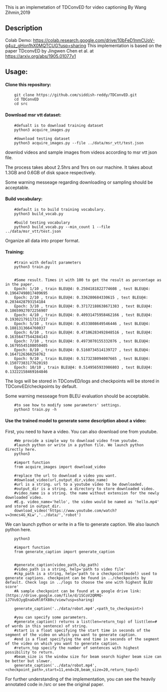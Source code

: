 This is an implemetation of TDConvED for video captioning By Wang Zihmin,2019

## Description
Colab Demo: https://colab.research.google.com/drive/10bFeD1nmCUoV-g4uz_gHon1hX0MQTCUG?usp=sharing
This implementation is based on the paper TDconvED by Jingwen Chen et al. at https://arxiv.org/abs/1905.01077v1


## Usage:
#### Clone this repository:
        git clone https://github.com/siddish-reddy/TDConvED.git
        cd TDConvED
        cd src

#### Download msr vtt dataset:

        #defualt is to download training dataset
        python3 acquire_images.py
        
        #download testing dataset
        python3 acquire_images.py --file ../data/msr_vtt/test.json
downlod videos and sample images from videos according to msr vtt json file.

The process takes about 2.5hrs and 1hrs on our machine. It takes about 1.3GB and 0.6GB of disk space respectively.

Some warning messeage regarding downloading or sampling should be acceptable.

#### Build vocabulary:

        #default is to build training vocabulary.
        python3 build_vocab.py
        
        #build testing vocabulary
        python3 build_vocab.py --min_count 1 --file ../data/msr_vtt/test.json
Organize all data into proper format.

#### Training:
        #train with default parameters
        python3 train.py
        
        
        #Some result. Times it with 100 to get the result as percentage as in the paper.
        Epoch: 1/10 , train BLEU@4: 0.2504181822774608 , test BLEU@4: 0.19647498017409695
        Epoch: 2/10 , train BLEU@4: 0.336280684330615 , test BLEU@4: 0.2034428793154184
        Epoch: 3/10 , train BLEU@4: 0.37172188638671383 , test BLEU@4: 0.18659927072256907
        Epoch: 4/10 , train BLEU@4: 0.40931475958462166 , test BLEU@4: 0.19302179117317217
        Epoch: 5/10 , train BLEU@4: 0.4533808649546446 , test BLEU@4: 0.1881313664760037
        Epoch: 6/10 , train BLEU@4: 0.47106283492848516 , test BLEU@4: 0.16356477544284143
        Epoch: 7/10 , train BLEU@4: 0.4973070155332076 , test BLEU@4: 0.16795545108050405
        Epoch: 8/10 , train BLEU@4: 0.5160734514139727 , test BLEU@4: 0.1647126360258762
        Epoch: 9/10 , train BLEU@4: 0.5173238094007665 , test BLEU@4: 0.15077383177620193
        Epoch: 10/10 , train BLEU@4: 0.5149565933986803 , test BLEU@4: 0.13222158469164846

The logs will be stored in TDConvED/logs and checkpoints will be stored in TDConvED/checkpoints by default. 

Some warning messeage from BLEU evaluation should be acceptable.

        #to see how to modify some parameters' settings.
        python3 train.py -h



#### Use the trained model to generate some description about a video:
First, you need to have a video. You can also download one from youtube.

        #We provide a simple way to download video from youtube.
        #launch python or write in a python file. We launch python directly here.
        python3
        
        #import function
        from acquire_images import download_video
        
        #replace the url to download a video you want.
        #download_video(url,output_dir,video_name)
        #url is a string. url to a youtube video to be downloaded.
        #output_dir is a string. a directory to store downloaded video.
        #video_name is a string. the name without extension for the newly downloaded video.
        #E.g. video_name='hello', the video would be named as 'hello.mp4' and stored in output_dir.
        download_video('https://www.youtube.com/watch?v=3nmcs4G_KLw','../data/','robot')
        
We can launch python or write in a file to generate caption. We also launch python here.

        python3
        
        #import function
        from generate_caption import generate_caption
        
        
        #generate_caption(video_path,ckp_path)
        #video_path is a string, help='path to video file'
        #ckp_path is a string, help='path to a checkpoint(model) used to generate captions. checkpoint can be found in ../checkpoints by default. Check logs in ../logs to choose the one with highest BLEU score'
        #A sample checkpoint can be found at a google drive link: (https://drive.google.com/file/d/1SCoV2QRMQ-iJ7Vu9JygEnaGvRl0fX80v/view?usp=sharing)
    
        generate_caption('../data/robot.mp4',<path_to_checkpoint>)

        #you can specify some parameters.
        #generate_caption() returns a list(len=return_top) of list(len=# of words in this sentence) of string.
        #start is a float specifying the start time in seconds of the segment of the video on which you want to generate caption.
        #end is a float specifying the end time in seconds of the segment of the video on which you want to generate caption.
        #return_top specify the number of sentences with highest possibility to return.
        #beam_size is the window size for beam search higher beam size can be better but slower.
        generate_caption('../data/robot.mp4',<checkpoint_path>,start=11,end=28,beam_size=20,return_top=5)
        
        
        
For further understanding of the implementation, you can see the heavily annotated code in /src or see the original paper.
        



